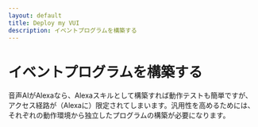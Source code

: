 ```yaml
---
layout: default
title: Deploy my VUI
description: イベントプログラムを構築する
---
```



# **イベントプログラムを構築する**

音声AIがAlexaなら、Alexaスキルとして構築すれば動作テストも簡単ですが、アクセス経路が（Alexaに）限定されてしまいます。汎用性を高めるためには、それぞれの動作環境から独立したプログラムの構築が必要になります。
